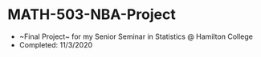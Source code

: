 # MATH-503-NBA-Project
- ~Final Project~ for my Senior Seminar in Statistics @ Hamilton College  
- Completed: 11/3/2020  

